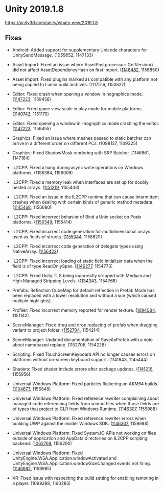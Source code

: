 # Unity 2019.1.8

https://unity3d.com/unity/whats-new/2019.1.8

## Fixes



*   Android: Added support for supplementary Unicode characters for UnitySendMessage. (1059652, 1147133)
    
*   Asset Import: Fixed an issue where AssetPostprocessor::GetVersion() did not affect AssetDependencyHash on first import. ([1146482](https://issuetracker.unity3d.com/issues/assetpostprocessor-getversion-does-not-affect-assetdependencyhash-on-first-import), 1158850)
    
*   Asset Import: Fixed plugins marked as compatible with any platform not being copied to Lumin build archives. (1117516, 1150827)
    
*   Editor: Fixed crash when opening a window in nographics mode. ([1147223](https://issuetracker.unity3d.com/issues/unity-unit-tests-process-terminated-in-cli-mode-because-of-xr-manager), 1159456)
    
*   Editor: Fixed game view scale in play mode for mobile platforms. ([1140742](https://issuetracker.unity3d.com/issues/game-tab-window-rescales-when-entering-the-play-mode), 1151179)
    
*   Editor: Fixed opening a window in -nographics mode crashing the editor. ([1147223](https://issuetracker.unity3d.com/issues/unity-unit-tests-process-terminated-in-cli-mode-because-of-xr-manager), 1159455)
    
*   Graphics: Fixed an issue where meshes passed to static batcher can arrive in a different order on different PCs. (1098137, 1149325)
    
*   Graphics: Fixed ShadowMask rendering with SRP Batcher. (1146861, 1147164)
    
*   IL2CPP: Fixed a hang during async write operations on Windows platforms. (1156384, 1159009)
    
*   IL2CPP: Fixed a memory leak when interfaces are set up for doubly nested arrays. ([1151219](https://issuetracker.unity3d.com/issues/il2cpp-race-condition-in-vm-class-setupinterfaces), 1155403)
    
*   IL2CPP: Fixed an issue in the IL2CPP runtime that can cause intermittent crashes when dealing with certain kinds of generic method metadata. ([1145468](https://issuetracker.unity3d.com/issues/ios-il2cpp-crash-on-il2cpp-metadata-il2cpptypehash-hash-when-the-sr-debugger-is-opened-and-closed), 1156080)
    
*   IL2CPP: Fixed incorrect behavior of Bind a Unix socket on Posix platforms. ([1150549](https://issuetracker.unity3d.com/issues/il2cpp-the-sockaddr-un-structure-is-not-properly-filled-when-trying-to-bind-or-connect-to-a-unix-domain-socket), 1155414)
    
*   IL2CPP: Fixed incorrect code generation for multidimensional arrays used as fields of structs. ([1155344](https://issuetracker.unity3d.com/issues/il2cpp-webgl-build-fails-when-multidimensional-arrays-are-present-in-project), 1158620)
    
*   IL2CPP: Fixed incorrect code generation of delegate types using NativeArray. ([1156422](https://issuetracker.unity3d.com/issues/il2cpp-2019-dot-1-delegate-with-nativearray-as-parameter-type-triggers-an-compiler-error))
    
*   IL2CPP: Fixed incorrect loading of static field initializer data when the field is of type ReadOnlySpan. ([1146277](https://issuetracker.unity3d.com/issues/unsafe-memory-marshal-fails-on-il2cpp-backend), 1154770)
    
*   IL2CPP: Fixed Unity TLS being incorrectly stripped with Medium and High Managed Stripping Levels. ([1134343](https://issuetracker.unity3d.com/issues/https-web-request-fail-with-with-notsupportedexception-could-not-find-tls-provider-mono-dot-appletls-dot-appletlsprovider), 1154766)
    
*   Prefabs: Reflection CubeMap for default reflection in Prefab Mode has been replaced with a lower resolution and without a sun (which caused multiple highlights).
    
*   Profiler: Fixed incorrect memory reported for render texture. ([1094084](https://issuetracker.unity3d.com/issues/taking-editor-sample-adds-up-released-render-textures-memory-usage), 1151142)
    
*   SceneManager: Fixed drag and drop replacing of prefab when dragging variant to project folder. ([1152704](https://issuetracker.unity3d.com/issues/namebased-replace-prevents-creation-of-prefab-variant-when-using-drag-and-drop), 1154214)
    
*   SceneManager: Updated documentation of SaveAsPrefab with a note about namebased replace. (1152708, 1154228)
    
*   Scripting: Fixed TouchScreenKeyboard API no longer causes errors on platforms without on-screen keyboard support. (1141643, 1145444)
    
*   Shaders: Fixed shader include errors after package updates. ([1141216](https://issuetracker.unity3d.com/issues/shader-error-causes-screen-to-go-black-when-postprocessing-is-on), 1155956)
    
*   Universal Windows Platform: Fixed particles flickering on ARM64 builds. ([1104677](https://issuetracker.unity3d.com/issues/uwp-arm64-the-particles-in-particle-system-flickers-on-arm64-devices), 1156848)
    
*   Universal Windows Platform: Fixed reference rewriter complaining about managed code referencing fields from winmd files when those fields are of types that project to CLR from Windows Runtime. ([1146307](https://issuetracker.unity3d.com/issues/reference-rewriter-errors-when-building-uwp-against-the-insider-windows-sdk), 1159988)
    
*   Universal Windows Platform: Fixed reference rewriter errors when building UWP against the insider Windows SDK. ([1146307](https://issuetracker.unity3d.com/issues/reference-rewriter-errors-when-building-uwp-against-the-insider-windows-sdk), 1159988)
    
*   Universal Windows Platform: Fixed System.IO APIs not working on files outside of application and AppData directories on IL2CPP scripting backend. ([1063768](https://issuetracker.unity3d.com/issues/uwp-il2cpp-file-dot-exists-method-returns-false), 1156200)
    
*   Universal Windows Platform: Fixed UnityEngine.WSA.Application.windowActivated and UnityEngine.WSA.Application.windowSizeChanged events not firing. ([1146982](https://issuetracker.unity3d.com/issues/uwp-il2cpp-unityengine-dot-wsa-dot-application-dot-windowactivated-is-removed-by-il2cpp-managed-bytecode-stripping), 1159985)
    
*   XR: Fixed issue with respecting the build setting for enabling remoting in a player. (1099398, 1160286)